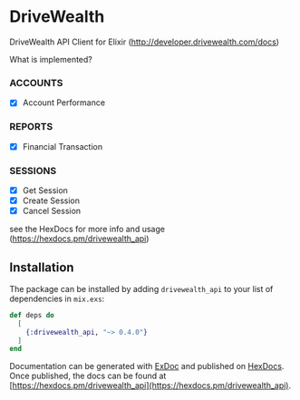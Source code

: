 # DriveWealth

DriveWealth API Client for Elixir (http://developer.drivewealth.com/docs)

What is implemented?

### ACCOUNTS
- [X] Account Performance

### REPORTS
- [X] Financial Transaction

### SESSIONS
- [X] Get Session
- [X] Create Session
- [X] Cancel Session

see the HexDocs for more info and usage (https://hexdocs.pm/drivewealth_api)

## Installation

The package can be installed by adding `drivewealth_api` to your list of dependencies in `mix.exs`:

```elixir
def deps do
  [
    {:drivewealth_api, "~> 0.4.0"}
  ]
end
```

Documentation can be generated with [ExDoc](https://github.com/elixir-lang/ex_doc)
and published on [HexDocs](https://hexdocs.pm). Once published, the docs can
be found at [https://hexdocs.pm/drivewealth_api](https://hexdocs.pm/drivewealth_api).
